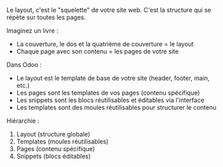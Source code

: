 Le layout, c'est le "squelette" de votre site web. C'est la structure qui se répète sur toutes les pages.

Imaginez un livre :
- La couverture, le dos et la quatrième de couverture = le layout
- Chaque page avec son contenu = les pages de votre site

Dans Odoo :
- Le layout est le template de base de votre site (header, footer, main, etc.)
- Les pages sont les templates de vos pages (contenu spécifique)
- Les snippets sont les blocs réutilisables et éditables via l'interface
- Les templates sont des moules réutilisables pour structurer le contenu

Hiérarchie :
1. Layout (structure globale)
2. Templates (moules réutilisables)
3. Pages (contenu spécifique)
4. Snippets (blocs éditables)


